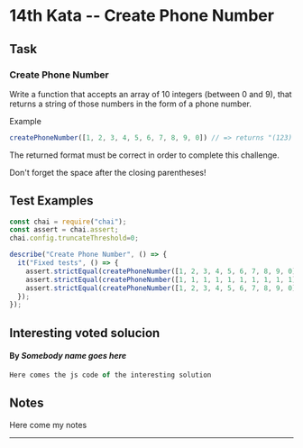 # 14th Kata -- Create Phone Number


## Task

### Create Phone Number

Write a function that accepts an array of 10 integers (between 0 and 9), that returns a string of those numbers in the form of a phone number.

Example

```js
createPhoneNumber([1, 2, 3, 4, 5, 6, 7, 8, 9, 0]) // => returns "(123) 456-7890"
```

The returned format must be correct in order to complete this challenge.


Don't forget the space after the closing parentheses!

## Test Examples

```js
const chai = require("chai");
const assert = chai.assert;
chai.config.truncateThreshold=0;

describe("Create Phone Number", () => {
  it("Fixed tests", () => {
    assert.strictEqual(createPhoneNumber([1, 2, 3, 4, 5, 6, 7, 8, 9, 0]), "(123) 456-7890");
    assert.strictEqual(createPhoneNumber([1, 1, 1, 1, 1, 1, 1, 1, 1, 1]), "(111) 111-1111");
    assert.strictEqual(createPhoneNumber([1, 2, 3, 4, 5, 6, 7, 8, 9, 0]), "(123) 456-7890");
  });
});
```

## Interesting voted solucion

#### By *Somebody name goes here*

```js
Here comes the js code of the interesting solution
```

## Notes


Here come my notes

---